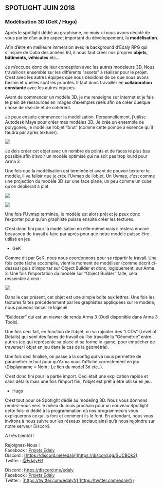 ## SPOTLIGHT JUIN 2018

 ### Modélisation 3D (GeK / Hugo)

Après le spotlight dédié au graphisme, ce mois-ci nous avons décidé de vous parler d’un autre aspect important du développement, la **modélisation**.

Afin d’être en meilleure immersion avec le background d’Edaly RPG qui s’inspire de Cuba des années 60, il nous faut créer nos propres **objets, bâtiments, véhicules** etc…

Je m’occupe donc de leur conception avec les autres modeleurs 3D. Nous travaillons ensemble sur les différents “assets” à réaliser pour le projet. C’est avec les autres équipes que nous décidons de ce que nous avons besoin et quelles sont les priorités. Il faut donc travailler en **collaboration constante** avec les autres équipes.

Avant de commencer un modèle 3D, je me renseigne sur internet et je fais le plein de ressources en images d’exemples réels afin de créer quelque chose de réaliste et de cohérent.

Je peux ensuite commencer la modélisation. Personnellement, j’utilise Autodesk Maya pour créer mes modèles 3D. Je crée un ensemble de polygones, je modélise l’objet “brut” (comme cette pompe à essence qu’il faudra par après texturer).

  

![](https://lh4.googleusercontent.com/Fm4WkWmLcea34yRRivwuK07-yyqwPO2_99lrrN35vZgPsv6QzcpAwSxGhhe1oJQF9H5ERQIhjjEHaGJmZgZHOLeB2DsKAuvhSxAxjhEl_jQJmUdZ97H5L15HLkL7-ibB_ve9VUWJpqWrg-_Kiw)

  

Je dois créer cet objet avec un nombre de points et de faces le plus bas possible afin d’avoir un modèle optimisé qui ne soit pas trop lourd pour Arma 3.

Une fois que la modélisation est terminée et avant de pouvoir texturer le modèle, il va falloir que je crée l’Uvmap de l’objet. Un Uvmap, c’est comme une projection du modèle 3D sur une face plane, un peu comme un cube qu’on déplierait à plat.

  

![](https://lh4.googleusercontent.com/nOQhTWYxVedCiO3Xd8rf1djpemorF86IBMpnX4i8gU3htL-tNJ7f_M7ym9Fybd2ZCtCA0FjWMLnEKepBFDLePWXKase8S7mkL8T1-PS1NzdneCR9tYjiC0jXmeZHAgsBSU2vi2dCWWjm5_uYmw)

![](https://lh4.googleusercontent.com/EdtxQ70LH7fIaXraPO8V-tWPwHDIfdldoXsAA0IIwGhU-mI-iWvfFIMj0bGEicASTURx0-DcPglIrgvTXDzB_23sZPo5q-T2_ISxlkBaPjatZsmRmI82Psg8wph9Lz17h1Lo-KbG610ansCH1g)

Une fois l’Uvmap terminée, le modèle est alors prêt et je peux donc l’exporter pour qu’un graphiste puisse ensuite créer les textures.

C’est donc fini pour la modélisation en elle-même mais il restera encore beaucoup de travail à faire par après pour que notre modèle puisse être utilisé en jeu.

  

- GeK

  
  

Comme dit par GeK, nous nous coordonnons pour se répartir le travail. Une fois cette tâche accomplie, vient le moment de modéliser (comme décrit ci-dessus) puis d’importer sur Object Builder et donc, logiquement, sur Arma 3. Une fois l’importation du modèle sur “Object Builder” faite, cela ressemble à ceci :

  

![](https://lh3.googleusercontent.com/ByCiQNOjURoG4EtxOO-tsAv1rll5_qJV7GHCH7IdxjrfuG7u3aMW-GtcAAsuSwMGjv8JLfUf2b_r0eTs-JnoHJc-BjT4xbRf0d3aXNPeGau136oNP_KlZS30OSa8IuXLumkuUGyOBUzSb25qhw)

Dans le cas présent, cet objet est une simple boîte aux lettres. Une fois les textures faites précédemment par les graphistes appliquées sur le modèle, nous pouvons lancer le logiciel

“Buldozer” qui est un viewer de rendu Arma 3 (Outil disponible dans Arma 3 Tools).

Une fois ceci fait, en fonction de l’objet, on va rajouter des “LODs” (Level of Details) qui sont des faces de travail où l’on travaille la “Géométrie” entre autres (ce qui représente sa place et sa forme in-game, pour empêcher de traverser l’objet en jeu dans le cas de la géométrie).

Une fois ceci finalisé, on passe à la config qui va nous permettre de paramétrer le tout pour qu'Arma nous l’affiche correctement en jeu (Displayname = Nom ; Le lien du model 3d etc..).

C’est donc fini pour la partie import. Ceci était une explication rapide et sans détails mais une fois l’import fini, l'objet est prêt à être utilisé en jeu.

  

- Hugo

  
  

C’est tout pour ce Spotlight dédié au modeling 3D. Nous vous donnons rendez-vous vers le milieu du mois prochain pour un nouveau Spotlight cette fois-ci dédié à la programmation où nos programmeurs vous expliquerons ce qu’ils font et comment ils le font. En attendant, nous vous invitons à nous suivre sur les réseaux sociaux ainsi qu’à nous rejoindre sur notre serveur Discord.

A très bientôt !

Rejoignez-Nous !  
Facebook : [Projets Edaly](https://www.facebook.com/Projets-Edaly-216092102257899/)  
Discord : [https://discord.me/edaly](https://discord.gg/SUCBQk3)  
Twitter : [@EdalyFR](https://twitter.com/EdalyFR)

Discord : [https://discord.me/edaly  
](https://discord.me/edaly)Facebook : [Projets Edaly](https://www.facebook.com/Projets-Edaly-216092102257899/)  
Twitter : [https://twitter.com/edalyfr](https://twitter.com/edalyfr)
